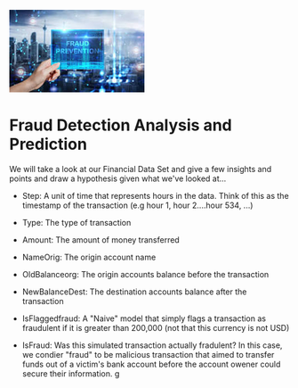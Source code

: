 ![screenshots1](images/FraudPic.jpeg)

# Fraud Detection Analysis and Prediction

We will take a look at our Financial Data Set and give a few insights and points and draw a hypothesis given what we've looked at...

* Step: A unit of time that represents hours in the data. Think of this as the timestamp of the transaction (e.g hour 1, hour 2....hour 534, ...)

* Type: The type of transaction 

* Amount: The amount of money transferred 

* NameOrig: The origin account name 

* OldBalanceorg: The origin accounts balance before the transaction

* NewBalanceDest: The destination accounts balance after the transaction 

* IsFlaggedfraud: A "Naive" model that simply flags a transaction as fraudulent if it is greater than 200,000 (not that this currency is not USD)

* IsFraud: Was this simulated transaction actually fradulent? In this case, we condier "fraud" to be malicious transaction that aimed to transfer funds out of a victim's bank
account before the account owener could secure their information. 
g